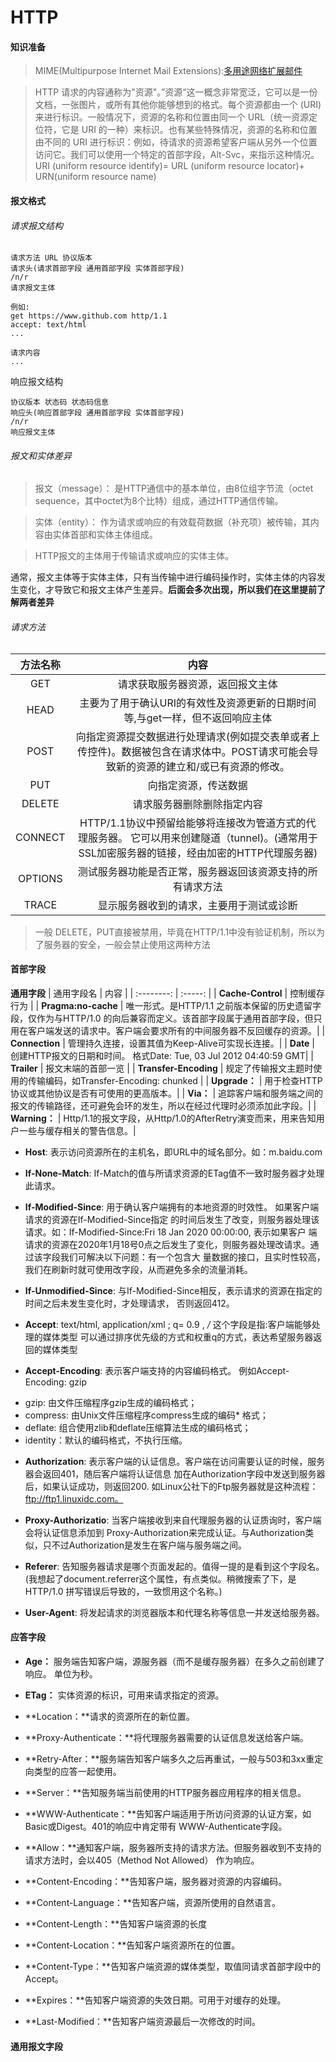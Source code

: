 # HTTP

#### 知识准备

> MIME(Multipurpose Internet Mail Extensions):[多用途网络扩展邮件](https://developer.mozilla.org/zh-CN/docs/Web/HTTP/Basics_of_HTTP/MIME_types)

> HTTP 请求的内容通称为"资源"。”资源“这一概念非常宽泛，它可以是一份文档，一张图片，或所有其他你能够想到的格式。每个资源都由一个 (URI) 来进行标识。一般情况下，资源的名称和位置由同一个 URL（统一资源定位符，它是 URI 的一种）来标识。也有某些特殊情况，资源的名称和位置由不同的 URI 进行标识：例如，待请求的资源希望客户端从另外一个位置访问它。我们可以使用一个特定的首部字段，Alt-Svc，来指示这种情况。
URI (uniform resource identify)= URL (uniform resource locator)+ URN(uniform resource name)


#### 报文格式

###### 请求报文结构
```
请求方法 URL 协议版本
请求头(请求首部字段 通用首部字段 实体首部字段)
/n/r
请求报文主体

例如:
get https://www.github.com http/1.1
accept: text/html
...

请求内容
...
```

响应报文结构
```
协议版本 状态码 状态码信息
响应头(响应首部字段 通用首部字段 实体首部字段)
/n/r 
响应报文主体
```

###### 报文和实体差异
> 报文（message）：
是HTTP通信中的基本单位，由8位组字节流（octet sequence，其中octet为8个比特）组成，通过HTTP通信传输。

> 实体（entity）：
作为请求或响应的有效载荷数据（补充项）被传输，其内容由实体首部和实体主体组成。

> HTTP报文的主体用于传输请求或响应的实体主体。

通常，报文主体等于实体主体，只有当传输中进行编码操作时，实体主体的内容发生变化，才导致它和报文主体产生差异。**后面会多次出现，所以我们在这里提前了解两者差异**

###### 请求方法

|      方法名称    |  内容     |
| :-----------: | :-----------: |
|   GET    |   请求获取服务器资源，返回报文主体 |
|   HEAD   |   主要为了用于确认URI的有效性及资源更新的日期时间等,与get一样，但不返回响应主体 |
|   POST   |   向指定资源提交数据进行处理请求(例如提交表单或者上传控件)。数据被包含在请求体中。POST请求可能会导致新的资源的建立和/或已有资源的修改。 |
|   PUT    |   向指定资源，传送数据 |
|   DELETE |   请求服务器删除删除指定内容 |
|   CONNECT |   HTTP/1.1协议中预留给能够将连接改为管道方式的代理服务器。 它可以用来创建隧道（tunnel)。(通常用于SSL加密服务器的链接，经由加密的HTTP代理服务器) |
| OPTIONS | 测试服务器功能是否正常，服务器返回该资源支持的所有请求方法 |
| TRACE | 显示服务器收到的请求，主要用于测试或诊断

> 一般 DELETE，PUT直接被禁用，毕竟在HTTP/1.1中没有验证机制，所以为了服务器的安全，一般会禁止使用这两种方法


#### 首部字段

**通用字段**
|  通用字段名  |   内容  |
|   :--------: | :-----: |
| **Cache-Control** | 控制缓存行为 |
| **Pragma:no-cache** | 唯一形式。是HTTP/1.1 之前版本保留的历史遗留字段，仅作为与HTTP/1.0 的向后兼容而定义。该首部字段属于通用首部字段，但只用在客户端发送的请求中。客户端会要求所有的中间服务器不反回缓存的资源。|
| **Connection** | 管理持久连接，设置其值为Keep-Alive可实现长连接。|
| **Date** | 创建HTTP报文的日期和时间。 格式Date: Tue, 03 Jul 2012 04:40:59 GMT|
| **Trailer** | 报文末端的首部一览 |
| **Transfer-Encoding** | 规定了传输报文主题时使用的传输编码，如Transfer-Encoding: chunked |
| **Upgrade：** | 用于检查HTTP协议或其他协议是否有可使用的更高版本。|
| **Via：** | 追踪客户端和服务端之间的报文的传输路径，还可避免会环的发生，所以在经过代理时必须添加此字段。|
| **Warning：** | Http/1.1的报文字段，从Http/1.0的AfterRetry演变而来，用来告知用户一些与缓存相关的警告信息。|


+ **Host**: 表示访问资源所在的主机名，即URL中的域名部分。如：m.baidu.com

+ **If-None-Match**: If-Match的值与所请求资源的ETag值不一致时服务器才处理此请求。

+ **If-Modified-Since**: 用于确认客户端拥有的本地资源的时效性。 如果客户端请求的资源在If-Modified-Since指定
的时间后发生了改变，则服务器处理该请求。如：If-Modified-Since:Fri 18 Jan 2020 00:00:00, 表示如果客户
端请求的资源在2020年1月18号0点之后发生了变化，则服务器处理改请求。通过该字段我们可解决以下问题：有一个包含大
量数据的接口，且实时性较高，我们在刷新时就可使用改字段，从而避免多余的流量消耗。

+ **If-Unmodified-Since**: 与If-Modified-Since相反，表示请求的资源在指定的时间之后未发生变化时，才处理请求，
否则返回412。

+ **Accept**: text/html, application/xml ; q= 0.9 , */*
这个字段是指:客户端能够处理的媒体类型
可以通过排序优先级的方式和权重q的方式，表达希望服务器返回的媒体类型

+ **Accept-Encoding**: 表示客户端支持的内容编码格式。
例如Accept-Encoding: gzip
* gzip: 由文件压缩程序gzip生成的编码格式；
* compress: 由Unix文件压缩程序compress生成的编码* 格式；
* deflate: 组合使用zlib和deflate压缩算法生成的编码格式；
* identity：默认的编码格式，不执行压缩。


+ **Authorization**: 表示客户端的认证信息。客户端在访问需要认证的时候，服务器会返回401，随后客户端将认证信息
加在Authorization字段中发送到服务器后，如果认证成功，则返回200. 如Linux公社下的Ftp服务器就是这种流程：
ftp://ftp1.linuxidc.com。

+ **Proxy-Authorizatio**: 当客户端接收到来自代理服务器的认证质询时，客户端会将认证信息添加到
Proxy-Authorization来完成认证。与Authorization类似，只不过Authorization是发生在客户端与服务端之间。

+ **Referer**: 告知服务器请求是哪个页面发起的。值得一提的是看到这个字段名。(我想起了document.referrer这个属性，有点类似。稍微搜索了下，是HTTP/1.0 拼写错误后导致的，一致惯用这个名称。)

+ **User-Agent**: 将发起请求的浏览器版本和代理名称等信息一并发送给服务器。

#### 应答字段
+ **Age：** 服务端告知客户端，源服务器（而不是缓存服务器）在多久之前创建了响应。
单位为秒。

+ **ETag：** 实体资源的标识，可用来请求指定的资源。

+ **Location：**请求的资源所在的新位置。

+ **Proxy-Authenticate：**将代理服务器需要的认证信息发送给客户端。

+ **Retry-After：**服务端告知客户端多久之后再重试，一般与503和3xx重定向类型的应答一起使用。

+ **Server：**告知服务端当前使用的HTTP服务器应用程序的相关信息。

+ **WWW-Authenticate：**告知客户端适用于所访问资源的认证方案，如Basic或Digest。401的响应中肯定带有
WWW-Authenticate字段。

+ **Allow：**通知客户端，服务器所支持的请求方法。但服务器收到不支持的请求方法时，会以405（Method Not Allowed）
作为响应。
    
+ **Content-Encoding：**告知客户端，服务器对资源的内容编码。
  
+ **Content-Language：**告知客户端，资源所使用的自然语言。
  
+ **Content-Length：**告知客户端资源的长度
  
+ **Content-Location：**告知客户端资源所在的位置。
  
+ **Content-Type：**告知客户端资源的媒体类型，取值同请求首部字段中的Accept。
  
+ **Expires：**告知客户端资源的失效日期。可用于对缓存的处理。
  
+ **Last-Modified：**告知客户端资源最后一次修改的时间。


#### 通用报文字段




